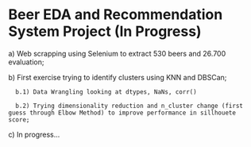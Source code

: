 # Beer EDA and Recommendation System Project (In Progress)
 a) Web scrapping using Selenium to extract 530 beers and 26.700 evaluation;
 
 b) First exercise trying to identify clusters using KNN and DBSCan;   
 
      b.1) Data Wrangling looking at dtypes, NaNs, corr()
      
      b.2) Trying dimensionality reduction and n_cluster change (first guess through Elbow Method) to improve performance in sillhouete score;
      
 c) In progress...
